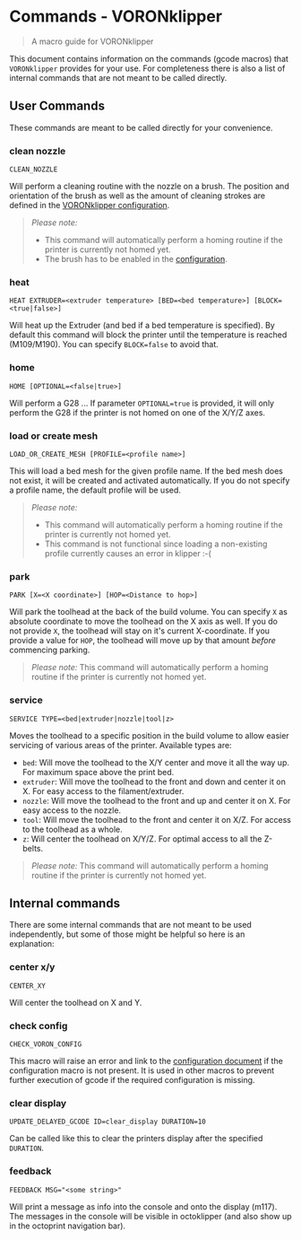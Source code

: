 # Commands - VORONklipper
> A macro guide for VORONklipper

This document contains information on the commands (gcode macros) that 
`VORONklipper` provides for your use. For completeness there is also a list 
of internal commands that are not meant to be called directly.

## User Commands
These commands are meant to be called directly for your convenience.

### __clean nozzle__
```
CLEAN_NOZZLE
```
Will perform a cleaning routine with the nozzle on a brush. The position and 
orientation of the brush as well as the amount of cleaning strokes are defined 
in the [VORONklipper configuration](configuration.md#nozzle_cleaning).

> _Please note:_ 
> - This command will automatically perform a homing routine if 
>   the printer is currently not homed yet.
> - The brush has to be enabled in the [configuration](configuration.md#nozzle_cleaning).

### __heat__
```
HEAT EXTRUDER=<extruder temperature> [BED=<bed temperature>] [BLOCK=<true|false>]
```
Will heat up the Extruder (and bed if a bed temperature is specified). By default 
this command will block the printer until the temperature is reached 
(M109/M190). You can specify `BLOCK=false` to avoid that.

### __home__
```
HOME [OPTIONAL=<false|true>]
```
Will perform a G28 ... If parameter `OPTIONAL=true` is provided, it will only 
perform the G28 if the printer is not homed on one of the X/Y/Z axes.

### __load or create mesh__
```
LOAD_OR_CREATE_MESH [PROFILE=<profile name>]
```
This will load a bed mesh for the given profile name. If the bed mesh does not 
exist, it will be created and activated automatically. If you do not specify 
a profile name, the default profile will be used.

> _Please note:_ 
> - This command will automatically perform a homing routine if 
>   the printer is currently not homed yet.
> - This command is not functional since loading a non-existing profile 
>   currently causes an error in klipper :-(

### __park__
```
PARK [X=<X coordinate>] [HOP=<Distance to hop>]
```
Will park the toolhead at the back of the build volume. You can specify `X` as 
absolute coordinate to move the toolhead on the X axis as well. If you do not 
provide `X`, the toolhead will stay on it's current X-coordinate. If you 
provide a value for `HOP`, the toolhead will move up by that amount _before_ 
commencing parking.

> _Please note:_ This command will automatically perform a homing routine if 
  the printer is currently not homed yet.

### __service__
```
SERVICE TYPE=<bed|extruder|nozzle|tool|z>
```
Moves the toolhead to a specific position in the build volume to allow easier 
servicing of various areas of the printer. Available types are:
- `bed`: Will move the toolhead to the X/Y center and move it all the way up. 
  For maximum space above the print bed.
- `extruder`: Will move the toolhead to the front and down and center it on X.
  For easy access to the filament/extruder.
- `nozzle`: Will move the toolhead to the front and up and center it on X.
  For easy access to the nozzle.
- `tool`: Will move the toolhead to the front and center it on X/Z.
  For access to the toolhead as a whole.
- `z`: Will center the toolhead on X/Y/Z. 
  For optimal access to all the Z-belts.

> _Please note:_ This command will automatically perform a homing routine if 
  the printer is currently not homed yet.


## Internal commands

There are some internal commands that are not meant to be used independently, 
but some of those might be helpful so here is an explanation:

### __center x/y__
```
CENTER_XY
```
Will center the toolhead on X and Y.

### __check config__
```
CHECK_VORON_CONFIG
```
This macro will raise an error and link to the [configuration document](configuration.md) 
if the configuration macro is not present. It is used in other macros to 
prevent further execution of gcode if the required configuration is missing.

### __clear display__
```
UPDATE_DELAYED_GCODE ID=clear_display DURATION=10
```
Can be called like this to clear the printers display after the specified 
`DURATION`.

### __feedback__
```
FEEDBACK MSG="<some string>"
```
Will print a message as info into the console and onto the display (m117).
The messages in the console will be visible in octoklipper (and also show up 
in the octoprint navigation bar).

